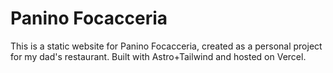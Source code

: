 # Panino Focacceria

This is a static website for Panino Focacceria, created as a personal project for my dad's restaurant. Built with Astro+Tailwind and hosted on Vercel.
